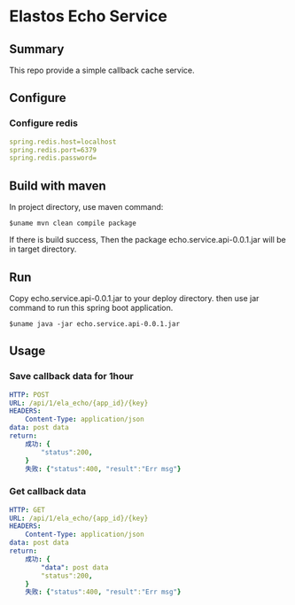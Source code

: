 Elastos Echo Service
==============

## Summary
This repo provide a simple callback cache service.

## Configure
### Configure redis
```yaml
spring.redis.host=localhost
spring.redis.port=6379
spring.redis.password=
```

## Build with maven
In project directory, use maven command:
```Shell
$uname mvn clean compile package
```
If there is build success, Then the package echo.service.api-0.0.1.jar will be in target directory.

## Run

Copy echo.service.api-0.0.1.jar to your deploy directory.
then use jar command to run this spring boot application.

```shell
$uname java -jar echo.service.api-0.0.1.jar
```

## Usage
### Save callback data for 1hour 
```yaml
HTTP: POST
URL: /api/1/ela_echo/{app_id}/{key}
HEADERS:
    Content-Type: application/json
data: post data
return:
    成功: {
        "status":200,
    }
    失败: {"status":400, "result":"Err msg"}
```

### Get callback data
```yaml
HTTP: GET
URL: /api/1/ela_echo/{app_id}/{key}
HEADERS:
    Content-Type: application/json
data: post data
return:
    成功: {
        "data": post data
        "status":200,
    }
    失败: {"status":400, "result":"Err msg"}
```
